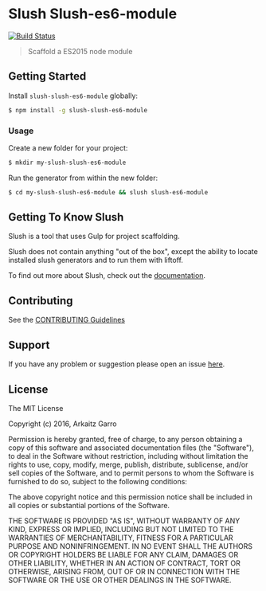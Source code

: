 # Slush Slush-es6-module

[![Build Status](https://secure.travis-ci.org/arkaitzgarro/slush-slush-es6-module.png?branch=master)](https://travis-ci.org/arkaitzgarro/slush-slush-es6-module)

> Scaffold a ES2015 node module

## Getting Started

Install `slush-slush-es6-module` globally:

```bash
$ npm install -g slush-slush-es6-module
```

### Usage

Create a new folder for your project:

```bash
$ mkdir my-slush-slush-es6-module
```

Run the generator from within the new folder:

```bash
$ cd my-slush-slush-es6-module && slush slush-es6-module
```

## Getting To Know Slush

Slush is a tool that uses Gulp for project scaffolding.

Slush does not contain anything "out of the box", except the ability to locate installed slush generators and to run them with liftoff.

To find out more about Slush, check out the [documentation](https://github.com/slushjs/slush).

## Contributing

See the [CONTRIBUTING Guidelines](https://github.com/arkaitzgarro/slush-slush-es6-module/blob/master/CONTRIBUTING.md)

## Support
If you have any problem or suggestion please open an issue [here](https://github.com/arkaitzgarro/slush-slush-es6-module/issues).

## License

The MIT License

Copyright (c) 2016, Arkaitz Garro

Permission is hereby granted, free of charge, to any person
obtaining a copy of this software and associated documentation
files (the "Software"), to deal in the Software without
restriction, including without limitation the rights to use,
copy, modify, merge, publish, distribute, sublicense, and/or sell
copies of the Software, and to permit persons to whom the
Software is furnished to do so, subject to the following
conditions:

The above copyright notice and this permission notice shall be
included in all copies or substantial portions of the Software.

THE SOFTWARE IS PROVIDED "AS IS", WITHOUT WARRANTY OF ANY KIND,
EXPRESS OR IMPLIED, INCLUDING BUT NOT LIMITED TO THE WARRANTIES
OF MERCHANTABILITY, FITNESS FOR A PARTICULAR PURPOSE AND
NONINFRINGEMENT. IN NO EVENT SHALL THE AUTHORS OR COPYRIGHT
HOLDERS BE LIABLE FOR ANY CLAIM, DAMAGES OR OTHER LIABILITY,
WHETHER IN AN ACTION OF CONTRACT, TORT OR OTHERWISE, ARISING
FROM, OUT OF OR IN CONNECTION WITH THE SOFTWARE OR THE USE OR
OTHER DEALINGS IN THE SOFTWARE.
